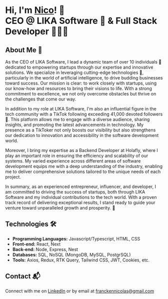 # Hi, I'm <a href="https://www.linkedin.com/in/nicolas-francken">Nico<a/>! 👋 </br> <b>CEO @ LIKA Software 🤖 & Full Stack Developer 🧑🏻‍💻</b>

## About Me 🚀
As the CEO of LIKA Software, I lead a dynamic team of over 10 individuals 💼 dedicated to empowering startups through our expertise and innovative solutions. We specialize in leveraging cutting-edge technologies 🚀, particularly in the world of artificial intelligence, to drive budding businesses toward success. Our mission is clear: to work closely with startups, using our know-how and resources to bring their visions to life. With a strong commitment to excellence, we not only overcome obstacles but thrive on the challenges that come our way.

In addition to my role at LIKA Software, I'm also an influential figure in the tech community with a TikTok following exceeding 41,000 devoted followers 📱. This platform allows me to engage with a diverse audience, sharing insights, and promoting the latest advancements in technology. My presence as a TikToker not only boosts our visibility but also strengthens our dedication to innovation and accessibility in the software development world.

Moreover, I bring my expertise as a Backend Developer at Holafly, where I play an important role in ensuring the efficiency and scalability of our systems. My varied experience across different areas of software development equips me with a deep understanding of the industry, enabling me to deliver comprehensive solutions tailored to the unique needs of each project.

In summary, as an experienced entrepreneur, influencer, and developer, I am committed to driving the success of startups, both through LIKA Software and my individual contributions to the tech world. With a proven track record of delivering exceptional results, I stand ready to guide your venture toward unparalleled growth and prosperity. 🌟

## Technologies 🛠️

- <b>Programming Languages:</b> Javascript/Typescript, HTML, CSS
- <b>Front-end:</b> React, Next
- <b>Back-end:</b> Node, Express, Nest
- <b>Databases:</b> SQL, NoSQL (MongoDB, MySQL, PostgrSQL)
- <b>Tools:</b> Axios, Redux, RTK Query, Tailwind CSS, JWT, Cookies, etc.

## Contact 📬
Connect with me on [LinkedIn](https://www.linkedin.com/in/nicolas-francken) or by email at franckennicolas@gmail.com




